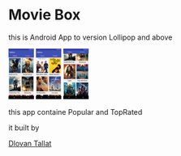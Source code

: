 <h1>Movie Box</h1>
<p>this is Android App to version Lollipop and above</p>
<img src="image/one.png" width="50px" height="100px">
<img src="image/two.png" width="50px" height="100px">
<img src="image/three.png" width="50px" height="100px">

<p>this app containe Popular and TopRated</p>
<p>it built by </p><a href="https://www.facebook.com/dlovan.tallat">Dlovan Tallat</a>